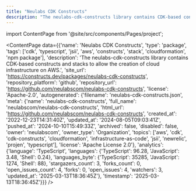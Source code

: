 ```yaml
---
title: "Neulabs CDK Constructs"
description: "The neulabs-cdk-constructs library contains CDK-based constructs and stacks to allow the creation of cloud infrastructure on AWS."
---
```

import ContentPage from '@site/src/components/Pages/project';

<ContentPage
    data={{'name': 'Neulabs CDK Constructs', 'type': 'package', 'tags': ['cdk', 'typescript', 'jsii', 'aws', 'constructs', 'stack', 'cloudformation', 'npm package'], 'description': 'The neulabs-cdk-constructs library contains CDK-based constructs and stacks to allow the creation of cloud infrastructure on AWS.', 'site_url': 'https://constructs.dev/packages/neulabs-cdk-constructs', 'repository_platform': 'github', 'repository_url': 'https://github.com/neulabscom/neulabs-cdk-constructs', 'license': 'Apache-2.0', 'autogenerated': {'filename': 'neulabs-cdk-constructs.json', 'meta': {'name': 'neulabs-cdk-constructs', 'full_name': 'neulabscom/neulabs-cdk-constructs', 'html_url': 'https://github.com/neulabscom/neulabs-cdk-constructs', 'created_at': '2022-12-23T14:31:40Z', 'updated_at': '2024-08-05T09:03:41Z', 'pushed_at': '2024-10-10T15:49:33Z', 'archived': false, 'disabled': false, 'owner': 'neulabscom', 'owner_type': 'Organization', 'topics': ['aws', 'cdk', 'cdk-constructs', 'cloudformation', 'infrastructure-as-code', 'jsii', 'newrelic', 'projen', 'typescript'], 'license': 'Apache License 2.0'}, 'analytics': {'language': 'TypeScript', 'languages': {'TypeScript': 96.28, 'JavaScript': 3.48, 'Shell': 0.24}, 'languages_byte': {'TypeScript': 35285, 'JavaScript': 1274, 'Shell': 88}, 'stargazers_count': 3, 'forks_count': 0, 'open_issues_count': 4, 'forks': 0, 'open_issues': 4, 'watchers': 3, 'updated_at': '2025-03-13T18:36:45Z'}, 'timestamp': '2025-03-13T18:36:45Z'}}}
/>
